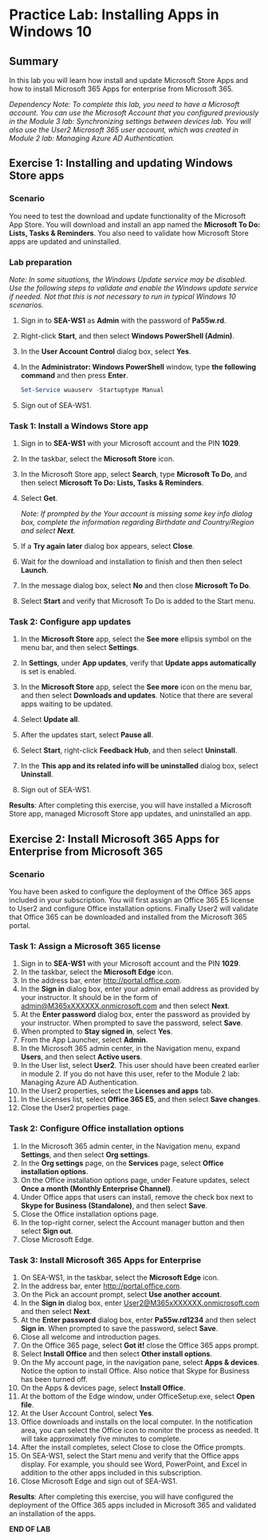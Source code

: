 # Practice Lab: Installing Apps in Windows 10

## Summary

In this lab you will learn how install and update Microsoft Store Apps and how to install Microsoft 365 Apps for enterprise from Microsoft 365.

_Dependency Note: To complete this lab, you need to have a Microsoft account. You can use the Microsoft Account that you configured previously in the Module 3 lab: Synchronizing settings between devices lab. You will also use the User2 Microsoft 365 user account, which was created in Module 2 lab: Managing Azure AD Authentication._

## Exercise 1: Installing and updating Windows Store apps

### Scenario

You need to test the download and update functionality of the Microsoft App Store. You will download and install an app named the **Microsoft To Do: Lists, Tasks & Reminders**. You also need to validate how Microsoft Store apps are updated and uninstalled.

### Lab preparation

*Note: In some situations, the Windows Update service may be disabled. Use the following steps to validate and enable the Windows update service if needed. Not that this is not necessary to run in typical Windows 10 scenarios.*

1. Sign in to **SEA-WS1** as **Admin** with the password of **Pa55w.rd**.

2. Right-click **Start**, and then select **Windows PowerShell (Admin)**.

3. In the **User Account Control** dialog box, select **Yes**.

4. In the **Administrator: Windows PowerShell** window, type **the following
    command** and then press **Enter**.

    ```powershell
    Set-Service wuauserv -Startuptype Manual
    ```

5. Sign out of SEA-WS1.

### Task 1: Install a Windows Store app

1. Sign in to **SEA-WS1** with your Microsoft account and the PIN **1029**.

2. In the taskbar, select the **Microsoft Store** icon.

3. In the Microsoft Store app, select **Search**, type **Microsoft To Do**, and then select **Microsoft To Do: Lists, Tasks & Reminders**.

4. Select **Get**.  

   *Note: If prompted by the Your account is missing some key info dialog box, complete the information regarding Birthdate and Country/Region and select **Next**.*

5. If a **Try again later** dialog box appears, select **Close**.

6. Wait for the download and installation to finish and then then select **Launch**.

7. In the message dialog box, select **No** and then close **Microsoft To Do**.

8. Select **Start** and verify that Microsoft To Do is added to the Start menu.

### Task 2: Configure app updates

1. In the **Microsoft Store** app, select the **See more** ellipsis symbol on the menu bar, and then select **Settings**.
2. In **Settings**, under **App updates**, verify that **Update apps automatically** is set is enabled.
3. In the **Microsoft Store** app, select the **See more** icon on the menu bar, and then select **Downloads and updates**. Notice that there are several apps waiting to be updated.
4. Select **Update all**.

5. After the updates start, select **Pause all**.

6. Select **Start**, right-click **Feedback Hub**, and then select **Uninstall**.

7. In the **This app and its related info will be uninstalled** dialog box, select **Uninstall**.

8. Sign out of SEA-WS1.

**Results**: After completing this exercise, you will have installed a Microsoft Store app, managed Microsoft Store app updates, and uninstalled an app.

## Exercise 2: Install Microsoft 365 Apps for Enterprise from Microsoft 365

### Scenario

You have been asked to configure the deployment of the Office 365 apps included in your subscription. You will first assign an Office 365 E5 license to User2 and configure Office installation options. Finally User2 will validate that Office 365 can be downloaded and installed from the Microsoft 365 portal.

### Task 1: Assign a Microsoft 365 license

1. Sign in to **SEA-WS1** with your Microsoft account and the PIN **1029**.
2. In the taskbar, select the **Microsoft Edge** icon.
3. In the address bar, enter <http://portal.office.com>.
4. In the **Sign in** dialog box, enter your admin email address as provided by your instructor. It should be in the form of admin@M365xXXXXXX.onmicrosoft.com and then select **Next**.
5. At the **Enter password** dialog box, enter the password as provided by your instructor. When prompted to save the password, select **Save**.
6. When prompted to **Stay signed in**, select **Yes**.
7. From the App Launcher, select **Admin**.
8. In the Microsoft 365 admin center, in the Navigation menu, expand **Users**, and then select **Active users**.
9. In the User list, select **User2**. This user should have been created earlier in module 2. If you do not have this user, refer to the Module 2 lab: Managing Azure AD Authentication.
10. In the User2 properties, select the **Licenses and apps** tab.
11. In the Licenses list, select **Office 365 E5**, and then select **Save changes**.
12. Close the User2 properties page.

### Task 2: Configure Office installation options

1. In the Microsoft 365 admin center, in the Navigation menu, expand **Settings**, and then select **Org settings**.
2. In the **Org settings** page, on the **Services** page, select **Office installation options**.
3. On the Office installation options page, under Feature updates, select **Once a month (Monthly Enterprise Channel)**.
4. Under Office apps that users can install, remove the check box next to **Skype for Business (Standalone)**, and then select **Save**.
5. Close the Office installation options page.
6. In the top-right corner, select the Account manager button and then select **Sign out**.
7. Close Microsoft Edge.

### Task 3: Install Microsoft 365 Apps for Enterprise

1. On SEA-WS1, in the taskbar, select the **Microsoft Edge** icon.
2. In the address bar, enter <http://portal.office.com>.
3. On the Pick an account prompt, select **Use another account**.
4. In the **Sign in** dialog box, enter User2@M365xXXXXXX.onmicrosoft.com and then select **Next**.
5. At the **Enter password** dialog box, enter **Pa55w.rd1234** and then select **Sign in**. When prompted to save the password, select **Save**.
6. Close all welcome and introduction pages.
7. On the Office 365 page, select **Got it!** close the Office 365 apps prompt.
8. Select **Install Office** and then select **Other install options**.
9. On the My account page, in the navigation pane, select **Apps & devices**. Notice the option to install Office. Also notice that Skype for Business has been turned off.
10. On the Apps & devices page, select **Install Office**.
11. At the bottom of the Edge window, under OfficeSetup.exe, select **Open file**.
12. At the User Account Control, select **Yes**.
13. Office downloads and installs on the local computer. In the notification area, you can select the Office icon to monitor the process as needed. It will take approximately five minutes to complete.
14. After the install completes, select Close to close the Office prompts.
15. On SEA-WS1, select the Start menu and verify that the Office apps display. For example, you should see Word, PowerPoint, and Excel in addition to the other apps included in this subscription.
16. Close Microsoft Edge and sign out of SEA-WS1.

**Results**: After completing this exercise, you will have configured the deployment of the Office 365 apps included in Microsoft 365 and validated an installation of the apps.

**END OF LAB**